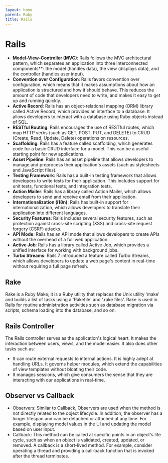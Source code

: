 ```yaml
---
layout: home
parent: Ruby
title: Rails
---
```


# Rails

- **Model-View-Controller (MVC)**: Rails follows the MVC architectural pattern, which separates an application into three interconnected components**: the model (handles data), the view (displays data), and the controller (handles user input).
- **Convention over Configuration**: Rails favors convention over configuration, which means that it makes assumptions about how an application is structured and how it should behave. This reduces the amount of code that developers need to write, and makes it easy to get up and running quickly.
- **Active Record**: Rails has an object-relational mapping (ORM) library called Active Record, which provides an interface to a database. It allows developers to interact with a database using Ruby objects instead of SQL.
- **RESTful Routing**: Rails encourages the use of RESTful routes, which map HTTP verbs (such as GET, POST, PUT, and DELETE) to CRUD (Create, Read, Update, Delete) operations on resources.
- **Scaffolding**: Rails has a feature called scaffolding, which generates code for a basic CRUD interface for a model. This can be a useful starting point for new applications.
- **Asset Pipeline**: Rails has an asset pipeline that allows developers to manage and preprocess their application's assets (such as stylesheets and JavaScript files).
- **Testing Framework**: Rails has a built-in testing framework that allows developers to write tests for their application. This includes support for unit tests, functional tests, and integration tests.
- **Action Mailer**: Rails has a library called Action Mailer, which allows developers to send and receive email from their application.
- **Internationalization (i18n)**: Rails has built-in support for internationalization, which allows developers to translate their application into different languages.
- **Security Features**: Rails includes several security features, such as protection against cross-site scripting (XSS) and cross-site request forgery (CSRF) attacks.
- **API Mode**: Rails has an API mode that allows developers to create APIs without the overhead of a full web application.
- **Active Job**: Rails has a library called Active Job, which provides a unified interface for working with background jobs.
- **Turbo Streams**: Rails 7 introduced a feature called Turbo Streams, which allows developers to update a web page's content in real-time without requiring a full page refresh.

## Rake

Rake is a Ruby Make; it is a Ruby utility that replaces the Unix utility 'make' and builds a list of tasks using a 'Rakefile' and '.rake files'. Rake is used in Rails for routine administration activities such as database migration via scripts, schema loading into the database, and so on.

## Rails Controller

The Rails controller serves as the application's logical heart. It makes the interaction between users, views, and the model easier. It also does other tasks such as:

- It can route external requests to internal actions. It is highly adept at handling URLs. It governs helper modules, which extend the capabilities of view templates without bloating their code.
- It manages sessions, which give consumers the sense that they are interacting with our applications in real-time.

## Observer vs Callback

- Observers: Similar to Callback, Observers are used when the method is not directly related to the object lifecycle. In addition, the observer has a longer lifespan and can be detached or attached at any time. For example, displaying model values in the UI and updating the model based on user input.
- Callback: This method can be called at specific points in an object's life cycle, such as when an object is validated, created, updated, or removed. A callback is a short-lived method. For example, consider operating a thread and providing a call-back function that is invoked after the thread terminates.
